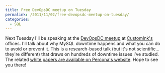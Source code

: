 ```yaml
---
title: Free DevOpsDC meetup on Tuesday
permalink: /2011/11/02/free-devopsdc-meetup-on-tuesday/
categories:
  - SQL
---
```

Next Tuesday I'll be speaking at the [DevOpsDC meetup][1] at [CustomInk's][2] offices. I'll talk about why MySQL downtime happens and what you can do to avoid or prevent it. This is a research-based talk (but it's not scientific&#8230; they're different) that draws on hundreds of downtime issues I've studied. The related [white papers are available on Percona's website][3]. Hope to see you there!

 [1]: http://www.meetup.com/DevOpsDC/events/33510782/
 [2]: http://www.customink.com/
 [3]: http://www.percona.com/about-us/mysql-white-papers/

